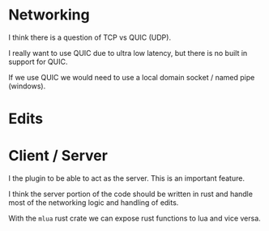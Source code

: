 # Networking

I think there is a question of TCP vs QUIC (UDP).

I really want to use QUIC due to ultra low latency, but there is no built in support for QUIC.

If we use QUIC we would need to use a local domain socket / named pipe (windows).

# Edits

# Client / Server

I the plugin to be able to act as the server. This is an important feature.

I think the server portion of the code should be written in rust and handle most of the networking logic and handling of edits.

With the `mlua` rust crate we can expose rust functions to lua and vice versa.

